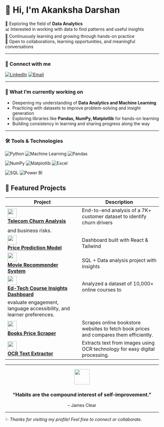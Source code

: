 # 👋 Hi, I'm Akanksha Darshan

🌱 Exploring the field of **Data Analytics**  
📊 Interested in working with data to find patterns and useful insights  
📖 Continuously learning and growing through hands-on practice  
🤝 Open to collaborations, learning opportunities, and meaningful conversations  



---

### 🔗 Connect with me 
[![LinkedIn](https://img.shields.io/badge/LinkedIn-blue?style=for-the-badge&logo=linkedin)](https://www.linkedin.com/in/akanksha-darshan-09886224a/) 
[![Email](https://img.shields.io/badge/Email-red?style=for-the-badge&logo=gmail&logoColor=white)](mailto:darshanakanksha8@gmail.com)  

---

### 📌 What I’m currently working on  
- Deepening my understanding of **Data Analytics and Machine Learning**  
- Practicing with datasets to improve problem-solving and insight generation  
- Exploring libraries like **Pandas, NumPy, Matplotlib** for hands-on learning  
- Building consistency in learning and sharing progress along the way  

---


### 🛠️ Tools & Technologies  

![Python](https://img.shields.io/badge/Python-3776AB?style=for-the-badge&logo=python&logoColor=white) 
![Machine Learning](https://img.shields.io/badge/Machine%20Learning-102230?style=for-the-badge&logo=scikitlearn&logoColor=orange) 
![Pandas](https://img.shields.io/badge/Pandas-150458?style=for-the-badge&logo=pandas&logoColor=white)  

![NumPy](https://img.shields.io/badge/NumPy-013243?style=for-the-badge&logo=numpy&logoColor=white) 
![Matplotlib](https://img.shields.io/badge/Matplotlib-003B57?style=for-the-badge&logo=plotly&logoColor=white) 
![Excel](https://img.shields.io/badge/Excel-217346?style=for-the-badge&logo=microsoft-excel&logoColor=white)  

![SQL](https://img.shields.io/badge/SQL-005C84?style=for-the-badge&logo=postgresql&logoColor=white) 
![Power BI](https://img.shields.io/badge/PowerBI-F2C811?style=for-the-badge&logo=powerbi&logoColor=black)  




## 🚀 Featured Projects

| Project | Description |
|---------|-------------|
| <a href="https://github.com/Akankshadarshan/Telecom_Churn_Analysis"><img src="https://img.icons8.com/color/48/000000/signal-app.png" width="30"/> <br/> **Telecom Churn Analysis**</a> |  End-to-end analysis of a 7K+ customer dataset to identify churn drivers
and business risks. |
| <a href="https://github.com/Akankshadarshan/price-prediction-model"><img src="https://img.icons8.com/color/48/000000/price-tag.png" width="30"/> <br/> **Price Prediction Model**</a> | Dashboard built with React & Tailwind |
| <a href="https://github.com/Akankshadarshan/Movie-recommender-system"><img src="https://img.icons8.com/color/48/000000/movie-projector.png" width="30"/> <br/> **Movie Recommender System**</a> | SQL + Data analysis project with insights |
| <a href="https://github.com/Akankshadarshan/edtech-powerbi-dashboard"><img src="https://img.icons8.com/color/48/000000/online-learning.png" width="30"/> <br/> **Ed-Tech Course Insights Dashboard**</a> | Analyzed a dataset of 10,000+ online courses to
evaluate engagement, language accessibility, and learner preferences. |
| <a href="https://github.com/Akankshadarshan/Book-Price-Scraper"><img src="https://img.icons8.com/color/48/000000/books.png" width="30"/> <br/> **Books Price Scraper**</a> | Scrapes online bookstore websites to fetch book prices and compares them efficiently.|
| <a href="https://github.com/Akankshadarshan/OCR-Text-Extractor"><img src="https://img.icons8.com/color/48/000000/online-learning.png" width="30"/> <br/> **OCR Text Extractor**</a> |Extracts text from images using OCR technology for easy digital processing.|
  
---

<p align="center">
  <img src="https://cdn-icons-png.flaticon.com/512/702/702797.png" width="50" height="50">
</p>
<h3 align="center"><b>“Habits are the compound interest of self-improvement.”</b></h3>  
<p align="center">– James Clear</p>

---
✨ *Thanks for visiting my profile! Feel free to connect or collaborate.*  
